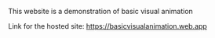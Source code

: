 This website is a demonstration of basic visual animation

Link for the hosted site:
https://basicvisualanimation.web.app
